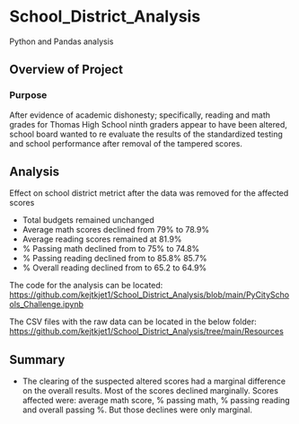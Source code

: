 # School_District_Analysis
Python and Pandas analysis

## Overview of Project

### Purpose

After evidence of academic dishonesty; specifically, reading and math grades for Thomas High School ninth graders appear to have been altered, school board wanted to re evaluate the results of the standardized testing and school performance after removal of the tampered scores. 
## Analysis

Effect on school district metrict after the data was removed for the affected scores
- Total budgets remained unchanged
- Average math scores declined from  79% to 78.9%
- Average reading scores remained at 81.9%
- % Passing math declined from to 75% to 74.8%
- % Passing reading declined from to 85.8% 85.7%
- % Overall reading declined from to 65.2 to 64.9%


The code for the analysis can be located: https://github.com/kejtkjet1/School_District_Analysis/blob/main/PyCitySchools_Challenge.ipynb

The CSV files with the raw data can be located in the below folder: https://github.com/kejtkjet1/School_District_Analysis/tree/main/Resources

## Summary

- The clearing of the suspected altered scores had a marginal difference on the overall results. Most of the scores declined marginally. Scores affected were: average math score, % passing math, % passing reading and overall passing %. But those declines were only marginal. 